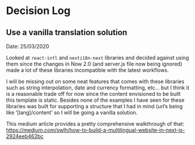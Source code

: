# Decision Log

## Use a vanilla translation solution

Date: 25/03/2020

Looked at `react-intl` and `nexti18n-next` libraries and decided against using them since the changes in Now 2.0 (and server.js file now being ignored) made a lot of these libraries incompatible with the latest workflows.

I will be missing out on some neat features that comes with these libraries such as string interpolation, date and currency formatting, etc… but I think it is a reasonable trade off for now since the content envisioned to be built this template is static. Besides none of the examples I have seen for these libraries was built for supporting a structure that I had in mind (url’s being like ‘\[lang]/content’ so I will be going a vanilla solution.

This medium article provides a pretty comprehensive walkthrough of that:
https://medium.com/swlh/how-to-build-a-multilingual-website-in-next-js-2924eeb462bc

